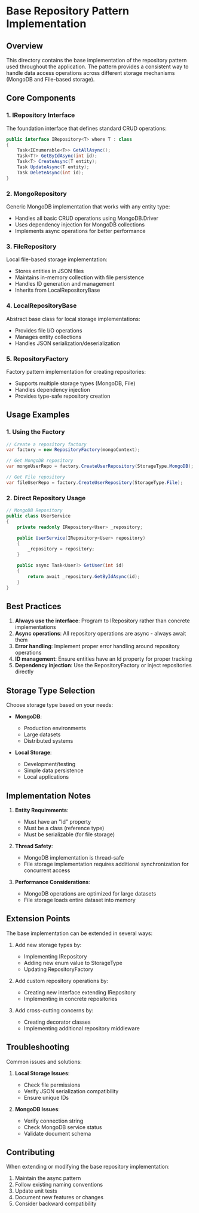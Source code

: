 # Base Repository Pattern Implementation

## Overview
This directory contains the base implementation of the repository pattern used throughout the application. The pattern provides a consistent way to handle data access operations across different storage mechanisms (MongoDB and File-based storage).

## Core Components

### 1. IRepository<T> Interface
The foundation interface that defines standard CRUD operations:
```csharp
public interface IRepository<T> where T : class
{
    Task<IEnumerable<T>> GetAllAsync();
    Task<T?> GetByIdAsync(int id);
    Task<T> CreateAsync(T entity);
    Task UpdateAsync(T entity);
    Task DeleteAsync(int id);
}
```

### 2. MongoRepository<T>
Generic MongoDB implementation that works with any entity type:
- Handles all basic CRUD operations using MongoDB.Driver
- Uses dependency injection for MongoDB collections
- Implements async operations for better performance

### 3. FileRepository<T>
Local file-based storage implementation:
- Stores entities in JSON files
- Maintains in-memory collection with file persistence
- Handles ID generation and management
- Inherits from LocalRepositoryBase<T>

### 4. LocalRepositoryBase<T>
Abstract base class for local storage implementations:
- Provides file I/O operations
- Manages entity collections
- Handles JSON serialization/deserialization

### 5. RepositoryFactory
Factory pattern implementation for creating repositories:
- Supports multiple storage types (MongoDB, File)
- Handles dependency injection
- Provides type-safe repository creation

## Usage Examples

### 1. Using the Factory
```csharp
// Create a repository factory
var factory = new RepositoryFactory(mongoContext);

// Get MongoDB repository
var mongoUserRepo = factory.CreateUserRepository(StorageType.MongoDB);

// Get File repository
var fileUserRepo = factory.CreateUserRepository(StorageType.File);
```

### 2. Direct Repository Usage
```csharp
// MongoDB Repository
public class UserService
{
    private readonly IRepository<User> _repository;

    public UserService(IRepository<User> repository)
    {
        _repository = repository;
    }

    public async Task<User?> GetUser(int id)
    {
        return await _repository.GetByIdAsync(id);
    }
}
```

## Best Practices

1. **Always use the interface**: Program to IRepository<T> rather than concrete implementations
2. **Async operations**: All repository operations are async - always await them
3. **Error handling**: Implement proper error handling around repository operations
4. **ID management**: Ensure entities have an Id property for proper tracking
5. **Dependency injection**: Use the RepositoryFactory or inject repositories directly

## Storage Type Selection

Choose storage type based on your needs:

- **MongoDB**: 
  - Production environments
  - Large datasets
  - Distributed systems
  
- **Local Storage**: 
  - Development/testing
  - Simple data persistence
  - Local applications

## Implementation Notes

1. **Entity Requirements**:
   - Must have an "Id" property
   - Must be a class (reference type)
   - Must be serializable (for file storage)

2. **Thread Safety**:
   - MongoDB implementation is thread-safe
   - File storage implementation requires additional synchronization for concurrent access

3. **Performance Considerations**:
   - MongoDB operations are optimized for large datasets
   - File storage loads entire dataset into memory

## Extension Points

The base implementation can be extended in several ways:

1. Add new storage types by:
   - Implementing IRepository<T>
   - Adding new enum value to StorageType
   - Updating RepositoryFactory

2. Add custom repository operations by:
   - Creating new interface extending IRepository<T>
   - Implementing in concrete repositories

3. Add cross-cutting concerns by:
   - Creating decorator classes
   - Implementing additional repository middleware

## Troubleshooting

Common issues and solutions:

1. **Local Storage Issues**:
   - Check file permissions
   - Verify JSON serialization compatibility
   - Ensure unique IDs

2. **MongoDB Issues**:
   - Verify connection string
   - Check MongoDB service status
   - Validate document schema

## Contributing

When extending or modifying the base repository implementation:

1. Maintain the async pattern
2. Follow existing naming conventions
3. Update unit tests
4. Document new features or changes
5. Consider backward compatibility
